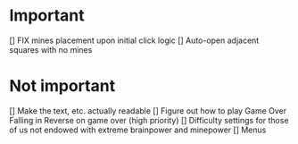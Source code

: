 # Important
[] FIX mines placement upon initial click logic
[] Auto-open adjacent squares with no mines

# Not important
[] Make the text, etc. actually readable
[] Figure out how to play Game Over Falling in Reverse on game over (high priority)
[] Difficulty settings for those of us not endowed with extreme brainpower and minepower
[] Menus